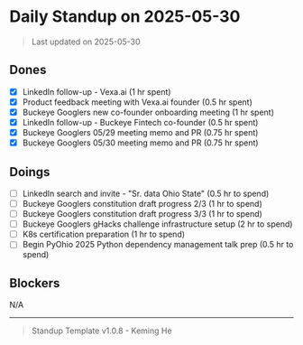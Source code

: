 # Daily Standup on 2025-05-30

> Last updated on 2025-05-30

## Dones

- [x] LinkedIn follow-up - Vexa.ai (1 hr spent)
- [x] Product feedback meeting with Vexa.ai founder (0.5 hr spent)
- [x] Buckeye Googlers new co-founder onboarding meeting (1 hr spent)
- [x] LinkedIn follow-up - Buckeye Fintech co-founder (0.5 hr spent)
- [x] Buckeye Googlers 05/29 meeting memo and PR (0.75 hr spent)
- [x] Buckeye Googlers 05/30 meeting memo and PR (0.75 hr spent)

## Doings

- [ ] LinkedIn search and invite - "Sr. data Ohio State" (0.5 hr to spend)
- [ ] Buckeye Googlers constitution draft progress 2/3 (1 hr to spend)
- [ ] Buckeye Googlers constitution draft progress 3/3 (1 hr to spend)
- [ ] Buckeye Googlers gHacks challenge infrastructure setup (2 hr to spend)
- [ ] K8s certification preparation (1 hr to spend)
- [ ] Begin PyOhio 2025 Python dependency management talk prep (0.5 hr to spend)

## Blockers

N/A

---

> Standup Template v1.0.8 - Keming He
